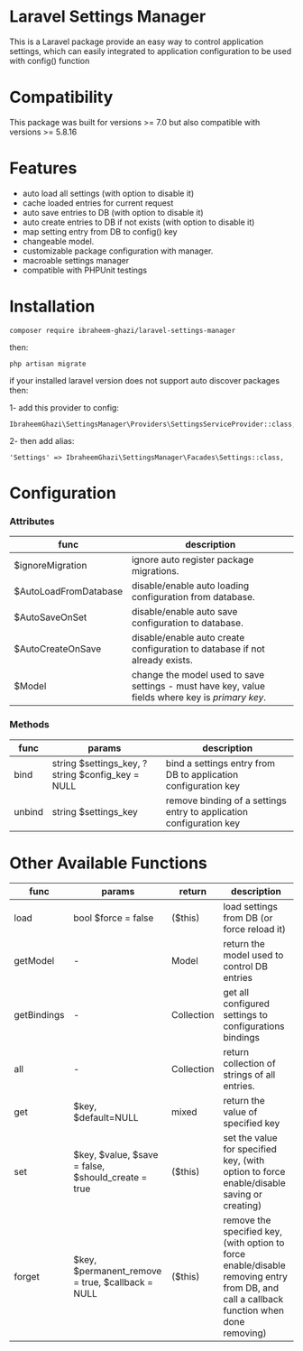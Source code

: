 Laravel Settings Manager
==========

This is a Laravel package provide an easy way to control application settings, which can easily integrated to application configuration to be used with config() function


Compatibility
============
This package was built for versions >= 7.0 but also compatible with versions >= 5.8.16

Features
========

* auto load all settings (with option to disable it)
* cache loaded entries for current request
* auto save entries to DB (with option to disable it)
* auto create entries to DB if not exists (with option to disable it)
* map setting entry from DB to config() key
* changeable model.
* customizable package configuration with manager.
* macroable settings manager
* compatible with PHPUnit testings

Installation
==============

```
composer require ibraheem-ghazi/laravel-settings-manager
```
then:
```
php artisan migrate
```
if your installed laravel version does not support auto discover packages then:

1- add this provider to config:

```
IbraheemGhazi\SettingsManager\Providers\SettingsServiceProvider::class,
```

2- then add alias:
```
'Settings' => IbraheemGhazi\SettingsManager\Facades\Settings::class,
```


Configuration
================

### Attributes
|func                              | description|
|----------------------------------|----------------------|
|$ignoreMigration                   | ignore auto register package migrations.
|$AutoLoadFromDatabase           | disable/enable auto loading configuration from database.
|$AutoSaveOnSet 	               | disable/enable auto save configuration to database.
|$AutoCreateOnSave        	   | disable/enable auto create configuration to database if not already exists.
|$Model			        	   | change the model used to save settings - must have key, value fields where key is *primary key*.

### Methods
|func                              | params         | description|
|----------------------------------|----------------|----------------------|
|bind				        	   | string $settings_key, ?string $config_key = NULL   | bind a settings entry from DB to application configuration key
|unbind				               | string $settings_key | remove binding of a settings entry to application configuration key

Other Available Functions
=========================

|func                    | params        	   | return        | description|
|------------------------|---------------------|---------------|----------------------|
|load				     | bool $force = false | ($this)       | load settings from DB (or force reload it)
|getModel                | -                   | Model         | return the model used to control DB entries
|getBindings    		 | -                   | Collection    | get all configured settings to configurations bindings
|all                	 | -                   | Collection    | return collection of strings of all entries.
|get    			     | $key, $default=NULL | mixed         | return the value of specified key
|set    			     | $key, $value, $save = false, $should_create = true | ($this)         | set the value for specified key, (with option to force enable/disable saving or creating)
|forget    			     | $key, $permanent_remove = true, $callback = NULL   | ($this)         | remove the specified key, (with option to force enable/disable removing entry from DB, and call a callback function when done removing)

